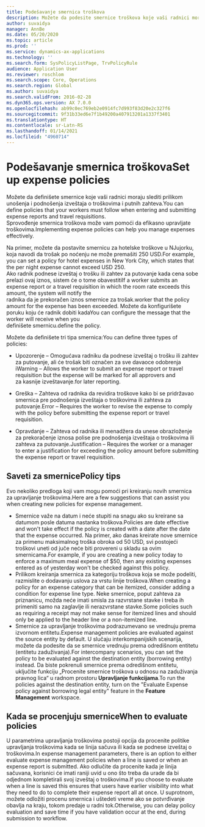 ```yaml
---
title: Podešavanje smernica troškova
description: Možete da podesite smernice troškova koje vaši radnici moraju slediti prilikom unošenja i podnošenja izveštaja o troškovima i putnih zahteva u usluzi Microsoft Dynamics 365 Finance.
author: suvaidya
manager: AnnBe
ms.date: 05/20/2020
ms.topic: article
ms.prod: ''
ms.service: dynamics-ax-applications
ms.technology: ''
ms.search.form: SysPolicyListPage, TrvPolicyRule
audience: Application User
ms.reviewer: roschlom
ms.search.scope: Core, Operations
ms.search.region: Global
ms.author: suvaidya
ms.search.validFrom: 2016-02-28
ms.dyn365.ops.version: AX 7.0.0
ms.openlocfilehash: ab99c0ec769eb2e0914fc7d993f83d20e2c327f6
ms.sourcegitcommit: 9f31b33ed6e7f1b49200a407913201a1337f3401
ms.translationtype: HT
ms.contentlocale: sr-Latn-RS
ms.lasthandoff: 01/14/2021
ms.locfileid: "4960714"
---
```

# <a name="set-up-expense-policies"></a><span data-ttu-id="8578e-103">Podešavanje smernica troškova</span><span class="sxs-lookup"><span data-stu-id="8578e-103">Set up expense policies</span></span>

<span data-ttu-id="8578e-104">Možete da definišete smernice koje vaši radnici moraju slediti prilikom unošenja i podnošenja izveštaja o troškovima i putnih zahteva.</span><span class="sxs-lookup"><span data-stu-id="8578e-104">You can define policies that your workers must follow when entering and submitting expense reports and travel requisitions.</span></span>         
<span data-ttu-id="8578e-105">Sprovođenje smernica troškova može vam pomoći da efikasno upravljate troškovima.</span><span class="sxs-lookup"><span data-stu-id="8578e-105">Implementing expense policies can help you manage expenses effectively.</span></span>         

<span data-ttu-id="8578e-106">Na primer, možete da postavite smernicu za hotelske troškove u NJujorku, koja navodi da trošak po noćenju ne može premašiti 250 USD.</span><span class="sxs-lookup"><span data-stu-id="8578e-106">For example, you can set a policy for hotel expenses in New York City, which states that the per night expense cannot exceed USD 250.</span></span>       
<span data-ttu-id="8578e-107">Ako radnik podnese izveštaj o trošku ili zahtev za putovanje kada cena sobe prelazi ovaj iznos, sistem će o tome obavestiti</span><span class="sxs-lookup"><span data-stu-id="8578e-107">If a worker submits an expense report or a travel requisition in which the room rate exceeds this amount, the system will notify the</span></span>        
<span data-ttu-id="8578e-108">radnika da je prekoračen iznos smernice za trošak.</span><span class="sxs-lookup"><span data-stu-id="8578e-108">worker that the policy amount for the expense has been exceeded.</span></span> <span data-ttu-id="8578e-109">Možete da konfigurišete poruku koju će radnik dobiti kada</span><span class="sxs-lookup"><span data-stu-id="8578e-109">You can configure the message that the worker will receive when you</span></span>        
<span data-ttu-id="8578e-110">definišete smernicu.</span><span class="sxs-lookup"><span data-stu-id="8578e-110">define the policy.</span></span>      
        
<span data-ttu-id="8578e-111">Možete da definišete tri tipa smernica:</span><span class="sxs-lookup"><span data-stu-id="8578e-111">You can define three types of policies:</span></span>         
        
- <span data-ttu-id="8578e-112">Upozorenje – Omogućava radniku da podnese izveštaj o trošku ili zahtev za putovanje, ali će trošak biti označen za sve davaoce odobrenja i</span><span class="sxs-lookup"><span data-stu-id="8578e-112">Warning – Allows the worker to submit an expense report or travel requisition but the expense will be marked for all approvers and</span></span>        
  <span data-ttu-id="8578e-113">za kasnije izveštavanje.</span><span class="sxs-lookup"><span data-stu-id="8578e-113">for later reporting.</span></span>        

- <span data-ttu-id="8578e-114">Greška – Zahteva od radnika da revidira troškove kako bi se pridržavao smernica pre podnošenja izveštaja o troškovima ili zahteva za putovanje.</span><span class="sxs-lookup"><span data-stu-id="8578e-114">Error – Requires the worker to revise the expense to comply with the policy before submitting the expense report or travel requisition.</span></span>       
 
 - <span data-ttu-id="8578e-115">Opravdanje – Zahteva od radnika ili menadžera da unese obrazloženje za prekoračenje iznosa polise pre podnošenja izveštaja o troškovima ili zahteva za putovanje.</span><span class="sxs-lookup"><span data-stu-id="8578e-115">Justification – Requires the worker or a manager to enter a justification for exceeding the policy amount before submitting the expense report or travel requisition.</span></span>        

## <a name="policy-tips"></a><span data-ttu-id="8578e-116">Saveti za smernice</span><span class="sxs-lookup"><span data-stu-id="8578e-116">Policy tips</span></span>
<span data-ttu-id="8578e-117">Evo nekoliko predloga koji vam mogu pomoći pri kreiranju novih smernica za upravljanje troškovima.</span><span class="sxs-lookup"><span data-stu-id="8578e-117">Here are a few suggestions that can assist you when creating new policies for expense management.</span></span> 
* <span data-ttu-id="8578e-118">Smernice važe na datum i neće stupiti na snagu ako su kreirane sa datumom posle datuma nastanka troškova.</span><span class="sxs-lookup"><span data-stu-id="8578e-118">Policies are date effective and won't take effect if the policy is created with a date after the date that the expense occurred.</span></span> <span data-ttu-id="8578e-119">Na primer, ako danas kreirate nove smernice za primenu maksimalnog troška obroka od 50 USD, svi postojeći troškovi uneti od juče neće biti provereni u skladu sa ovim smernicama.</span><span class="sxs-lookup"><span data-stu-id="8578e-119">For example, if you are creating a new policy today to enforce a maximum meal expense of $50, then any existing expenses entered as of yesterday won't be checked against this policy.</span></span>
* <span data-ttu-id="8578e-120">Prilikom kreiranja smernica za kategoriju troškova koja se može podeliti, razmislite o dodavanju uslova za vrstu linije troškova.</span><span class="sxs-lookup"><span data-stu-id="8578e-120">When creating a policy for an expense category that can be itemized, consider adding a condition for expense line type.</span></span> <span data-ttu-id="8578e-121">Neke smernice, poput zahteva za priznanicu, možda neće imati smisla za razvrstane stavke i treba ih primeniti samo na zaglavlje ili nerazvrstane stavke.</span><span class="sxs-lookup"><span data-stu-id="8578e-121">Some policies such as requiring a receipt may not make sense for itemized lines and should only be applied to the header line or a non-itemized line.</span></span> 
* <span data-ttu-id="8578e-122">Smernice za upravljanje troškovima podrazumevano se vrednuju prema izvornom entitetu.</span><span class="sxs-lookup"><span data-stu-id="8578e-122">Expense management policies are evaluated against the source entity by default.</span></span> <span data-ttu-id="8578e-123">U slučaju interkompanijskih scenarija, možete da podesite da se smernice vrednuju prema odredišnom entitetu (entitetu zaduživanja).</span><span class="sxs-lookup"><span data-stu-id="8578e-123">For intercompany scenarios, you can set the policy to be evaluated against the destination entity (borrowing entity) instead.</span></span> <span data-ttu-id="8578e-124">Da biste pokrenuli smernice prema odredišnom entitetu, uključite funkciju „Procenite smernice troškova u odnosu na zaduživanja pravnog lica“ u radnom prostoru **Upravljanje funkcijama**.</span><span class="sxs-lookup"><span data-stu-id="8578e-124">To run the policies against the destination entity, turn on the "Evaluate Expense policy against borrowing legal entity" feature in the **Feature Management** workspace.</span></span>

## <a name="when-to-evaluate-policies"></a><span data-ttu-id="8578e-125">Kada se procenjuju smernice</span><span class="sxs-lookup"><span data-stu-id="8578e-125">When to evaluate policies</span></span>

<span data-ttu-id="8578e-126">U parametrima upravljanja troškovima postoji opcija da procenite politike upravljanja troškovima kada se linija sačuva ili kada se podnese izveštaj o troškovima.</span><span class="sxs-lookup"><span data-stu-id="8578e-126">In expense management parameters, there is an option to either evaluate expense management policies when a line is saved or when an expense report is submitted.</span></span> <span data-ttu-id="8578e-127">Ako odlučite da procenite kada je linija sačuvana, korisnici će imati raniji uvid u ono što treba da urade da bi odjednom kompletirali svoj izveštaj o troškovima.</span><span class="sxs-lookup"><span data-stu-id="8578e-127">If you choose to evaluate when a line is saved this ensures that users have earlier visibility into what they need to do to complete their expense report all at once.</span></span> <span data-ttu-id="8578e-128">U suprotnom, možete odložiti procenu smernica i uštedeti vreme ako se potvrđivanje obavlja na kraju, tokom predaje u radni tok.</span><span class="sxs-lookup"><span data-stu-id="8578e-128">Otherwise, you can delay policy evaluation and save time if you have validation occur at the end, during submission to workflow.</span></span>

